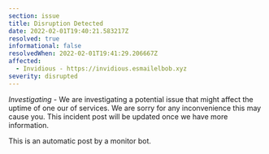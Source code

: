 ```yaml
---
section: issue
title: Disruption Detected
date: 2022-02-01T19:40:21.583217Z
resolved: true
informational: false
resolvedWhen: 2022-02-01T19:41:29.206667Z
affected:
  - Invidious - https://invidious.esmailelbob.xyz
severity: disrupted
---
```

*Investigating* - We are investigating a potential issue that might affect the uptime of one our of services. We are sorry for any inconvenience this may cause you. This incident post will be updated once we have more information.

This is an automatic post by a monitor bot.
        